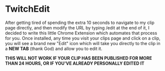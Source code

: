 # TwitchEdit
 
After getting tired of spending the extra 10 seconds to navigate to my clip page directly, and then modify the URL by typing /edit at the end of it, I decided to write this little Chrome Extension which automates that process for you.  Once installed, any time you visit your clips page and click on a clip, you will see a brand new "Edit" icon which will take you directly to the clip in a **NEW TAB** (thank God) and allow you to edit it.

**THIS WILL NOT WORK IF YOUR CLIP HAS BEEN PUBLISHED FOR MORE THAN 24 HOURS, OR IF YOU'VE ALREADY PERSONALLY EDITED IT**
